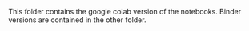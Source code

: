 This folder contains the google colab version of the notebooks. Binder versions are contained in the other folder.
